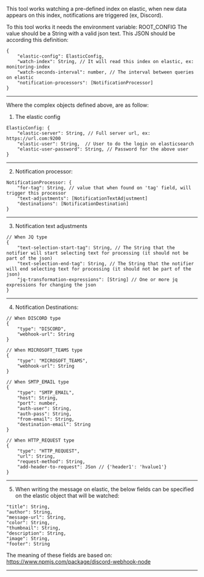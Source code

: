This tool works watching a pre-defined index on elastic, when new data appears on this index, notifications are triggered (ex, Discord).

To this tool works it needs the environment variable: ROOT_CONFIG
The value should be a String with a valid json text. This JSON should be according this definition:

```
{
	"elastic-config": ElasticConfig,
	"watch-index": String, // It will read this index on elastic, ex: monitoring-index
	"watch-seconds-interval": number, // The interval between queries on elastic
	"notification-processors": [NotificationProcessor]
}
```
---
Where the complex objects defined above, are as follow:
1) The elastic config
```
ElasticConfig: {
	"elastic-server": String, // Full server url, ex: https://url.com:9200
	"elastic-user": String,  // User to do the login on elasticsearch
	"elastic-user-password": String, // Password for the above user
}
```
---
2) Notification processor:
```
NotificationProcessor: {
	"for-tag": String, // value that when found on 'tag' field, will trigger this processor
	"text-adjustments": [NotificationTextAdjustment]
	"destinations": [NotificationDestination]
}
```
---
3) Notification text adjustments
```
// When JQ type
{
    "text-selection-start-tag": String, // The String that the notifier will start selecting text for processing (it should not be part of the json)
    "text-selection-end-tag": String, // The String that the notifier will end selecting text for processing (it should not be part of the json)
    "jq-transformation-expressions": [String] // One or more jq expressions for changing the json
}
```
---
4) Notification Destinations:
```
// When DISCORD type
{
    "type": "DISCORD",
    "webhook-url": String
}
```
```
// When MICROSOFT_TEAMS type
{
    "type": "MICROSOFT_TEAMS",
    "webhook-url": String
}
```
```
// When SMTP_EMAIL type
{
    "type": "SMTP_EMAIL",
    "host": String,
    "port": number,
    "auth-user": String,
    "auth-pass": String,
    "from-email": String,
    "destination-email": String
}
```
```
// When HTTP_REQUEST type
{
    "type": "HTTP_REQUEST",
    "url": String,
    "request-method": String,
    "add-header-to-request": JSon // {'header1': 'hvalue1'}
}
```
---
5) When writing the message on elastic, the below fields can be specified on the elastic object that will be watched:
```
"title": String,
"author": String,
"message-url": String,
"color": String,
"thumbnail": String,
"description": String,
"image": String,
"footer": String
```
The meaning of these fields are based on: https://www.npmjs.com/package/discord-webhook-node

---
